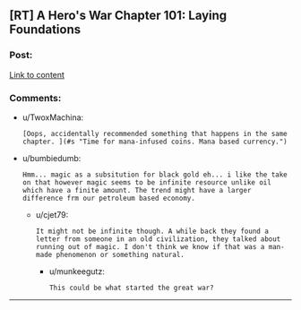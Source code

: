## [RT] A Hero's War Chapter 101: Laying Foundations

### Post:

[Link to content](https://www.fictionpress.com/s/3238329/101/A-Hero-s-War)

### Comments:

- u/TwoxMachina:
  ```
  [Oops, accidentally recommended something that happens in the same chapter. ](#s "Time for mana-infused coins. Mana based currency.")
  ```

- u/bumbiedumb:
  ```
  Hmm... magic as a subsitution for black gold eh... i like the take on that however magic seems to be infinite resource unlike oil which have a finite amount. The trend might have a larger difference frm our petroleum based economy.
  ```

  - u/cjet79:
    ```
    It might not be infinite though. A while back they found a letter from someone in an old civilization, they talked about running out of magic. I don't think we know if that was a man-made phenomenon or something natural.
    ```

    - u/munkeegutz:
      ```
      This could be what started the great war?
      ```

---

